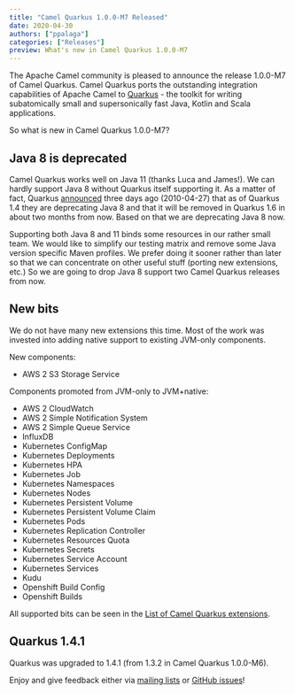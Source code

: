 ```yaml
---
title: "Camel Quarkus 1.0.0-M7 Released"
date: 2020-04-30
authors: ["ppalaga"]
categories: ["Releases"]
preview: What's new in Camel Quarkus 1.0.0-M7
---
```


The Apache Camel community is pleased to announce the release 1.0.0-M7 of Camel Quarkus. Camel Quarkus ports the
outstanding integration capabilities of Apache Camel to [Quarkus](https://quarkus.io/) - the toolkit for writing subatomically small and
supersonically fast Java, Kotlin and Scala applications.

So what is new in Camel Quarkus 1.0.0-M7?

## Java 8 is deprecated

Camel Quarkus works well on Java 11 (thanks Luca and James!). We can hardly support Java 8 without Quarkus itself
supporting it. As a matter of fact, Quarkus
[announced](https://quarkus.io/blog/quarkus-1-4-final-released/#java-8-deprecated) three days ago (2010-04-27) that
as of Quarkus 1.4 they are deprecating Java 8 and that it will be removed in Quarkus 1.6 in about two months from now.
Based on that we are deprecating Java 8 now.

Supporting both Java 8 and 11 binds some resources in our rather small team. We would like to simplify our testing
matrix and remove some Java version specific Maven profiles. We prefer doing it sooner rather than later so that we can
concentrate on other useful stuff (porting new extensions, etc.) So we are going to drop Java 8 support two Camel
Quarkus releases from now.

## New bits

We do not have many new extensions this time. Most of the work was invested into adding native support to existing
JVM-only components.

New components:

* AWS 2 S3 Storage Service

Components promoted from JVM-only to JVM+native:

* AWS 2 CloudWatch
* AWS 2 Simple Notification System
* AWS 2 Simple Queue Service
* InfluxDB
* Kubernetes ConfigMap
* Kubernetes Deployments
* Kubernetes HPA
* Kubernetes Job
* Kubernetes Namespaces
* Kubernetes Nodes
* Kubernetes Persistent Volume
* Kubernetes Persistent Volume Claim
* Kubernetes Pods
* Kubernetes Replication Controller
* Kubernetes Resources Quota
* Kubernetes Secrets
* Kubernetes Service Account
* Kubernetes Services
* Kudu
* Openshift Build Config
* Openshift Builds

All supported bits can be seen in the [List of Camel Quarkus extensions](/camel-quarkus/next/reference/index.html).

## Quarkus 1.4.1

Quarkus was upgraded to 1.4.1 (from 1.3.2 in Camel Quarkus 1.0.0-M6).

Enjoy and give feedback either via [mailing lists](/community/mailing-list/)
or [GitHub issues](https://github.com/apache/camel-quarkus/issues)!

